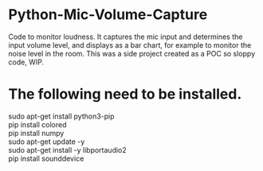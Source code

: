 # Python-Mic-Volume-Capture

Code to monitor loudness.
It captures the mic input and determines the input volume level, and displays as a bar chart, for example to monitor the noise level in the room.
This was a side project created as a POC so sloppy code, WIP.


The following need to be installed. 
========================================  
sudo apt-get install python3-pip  
pip install colored   
pip install numpy  
sudo apt-get update -y  
sudo apt-get install -y libportaudio2  
pip install sounddevice  
